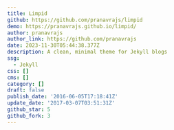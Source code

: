 ```yaml
---
title: Limpid
github: https://github.com/pranavrajs/limpid
demo: https://pranavrajs.github.io/limpid/
author: pranavrajs
author_link: https://github.com/pranavrajs
date: 2023-11-30T05:44:38.377Z
description: A clean, minimal theme for Jekyll blogs
ssg:
  - Jekyll
css: []
cms: []
category: []
draft: false
publish_date: '2016-06-05T17:18:41Z'
update_date: '2017-03-07T03:51:31Z'
github_star: 5
github_fork: 3
---
```

